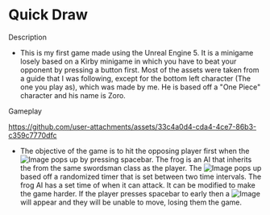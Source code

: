 # Quick Draw

Description
- This is my first game made using the Unreal Engine 5. It is a minigame losely based 
on a Kirby minigame in which you have to beat your opponent by pressing a button first.
Most of the assets were taken from a guide that I was following, except for the bottom
left character (The one you play as), which was made by me. He is based off a "One Piece" character
and his name is Zoro.

Gameplay

https://github.com/user-attachments/assets/33c4a0d4-cda4-4ce7-86b3-c359c7770dfc

- The objective of the game is to hit the opposing player first when the ![Image](https://github.com/user-attachments/assets/bffe5dde-8888-4196-a10a-8d9be2dc218a)
pops up by pressing spacebar. The frog is an AI that inherits the from the same swordsman class as the player.
The  ![Image](https://github.com/user-attachments/assets/bffe5dde-8888-4196-a10a-8d9be2dc218a) pops up based off a randomized timer
that is set between two time intervals. The frog AI has a set time of when it can attack. It can be modified to make the game
harder. If the player presses spacebar to early then a  ![Image](https://github.com/user-attachments/assets/bffe5dde-8888-4196-a10a-8d9be2dc218a)
will appear and they will be unable to move, losing them the game.
